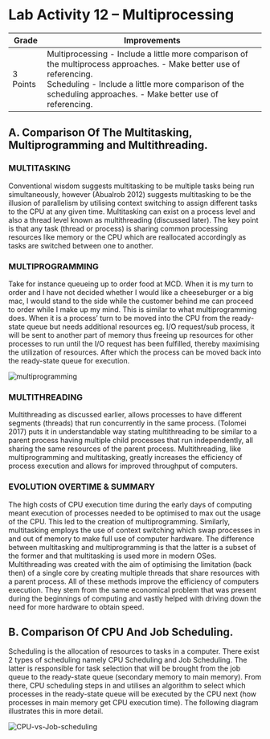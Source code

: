 # Lab Activity 12 – Multiprocessing

|Grade|Improvements|
|-------|------|
|3 Points|Multiprocessing - Include a little more comparison of the multiprocess approaches. - Make better use of referencing.<br> Scheduling - Include a little more comparison of the scheduling approaches. - Make better use of referencing.|
## A. Comparison Of The Multitasking, Multiprogramming and Multithreading.
### MULTITASKING

Conventional wisdom suggests multitasking to be multiple tasks being run simultaneously, however (Abualrob 2012) suggests multitasking to be the illusion of parallelism by utilising context switching to assign different tasks to the CPU at any given time.
Multitasking can exist on a process level and also a thread level known as multithreading (discussed later). The key point is that any task (thread or process) is sharing common processing resources like memory or the CPU which are reallocated accordingly as tasks are switched between one to another.

### MULTIPROGRAMMING

Take for instance queueing up to order food at MCD. When it is my turn to order and I have not decided whether I would like a cheeseburger or a big mac, I would stand to the side while the customer behind me can proceed to order while I make up my mind.
This is similar to what multiprogramming does. When it is a process’ turn to be moved into the CPU from the ready-state queue but needs additional resources eg. I/O request/sub process, it will be sent to another part of memory thus freeing up resources for other processes to run until the I/O request has been fulfilled, thereby maximising the utilization of resources. After which the process can be moved back into the ready-state queue for execution.

![multiprogramming](https://i.postimg.cc/CxK1RTp5/image.png)

### MULTITHREADING

Multithreading as discussed earlier, allows processes to have different segments (threads) that run concurrently in the same process. (Tolomei 2017) puts it in understandable way stating multithreading to be similar to a parent process having multiple child processes that run independently, all sharing the same resources of the parent process. Multithreading, like multiprogramming and multitasking, greatly increases the efficiency of process execution and allows for improved throughput of computers.


### EVOLUTION OVERTIME & SUMMARY

The high costs of CPU execution time during the early days of computing meant execution of processes needed to be optimised to max out the usage of the CPU. This led to the creation of multiprogramming.
Similarly, multitasking employs the use of context switching which swap processes in and out of memory to make full use of computer hardware. The difference between multitasking and multiprogramming is that the latter is a subset of the former and that multitasking is used more in modern OSes.
Multithreading was created with the aim of optimising the limitation (back then) of a single core by creating multiple threads that share resources with a parent process.
All of these methods improve the efficiency of computers execution. They stem from the same economical problem that was present during the beginnings of computing and vastly helped with driving down the need for more hardware to obtain speed.

## B. Comparison Of CPU And Job Scheduling.

Scheduling is the allocation of resources to tasks in a computer. There exist 2 types of scheduling namely CPU Scheduling and Job Scheduling. The latter is responsible for task selection that will be brought from the job queue to the ready-state queue (secondary memory to main memory). From there, CPU scheduling steps in and utilises an algorithm to select which processes in the ready-state queue will be executed by the CPU next (how processes in main memory get CPU execution time). The following diagram illustrates this in more detail.

![CPU-vs-Job-scheduling](https://i.postimg.cc/8cF4pnk0/image.png)